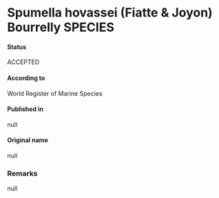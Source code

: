 Spumella hovassei (Fiatte & Joyon) Bourrelly SPECIES
=======

#### Status
ACCEPTED

#### According to
World Register of Marine Species

#### Published in
null

#### Original name
null

### Remarks
null